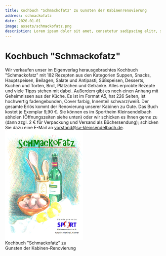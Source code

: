 ```yaml
---
title: Kochbuch "Schmackofatz" zu Gunsten der Kabinenrenovierung
address: schmackofatz
date: 2020-01-01
image: assets/schmackofatz.png
description: Lorem ipsum dolor sit amet, consetetur sadipscing elitr, sed diam nonumy eirmod tempor invidunt ut labore
---
```


# Kochbuch "Schmackofatz"

Wir verkaufen unser im Eigenverlag herausgebrachtes Kochbuch "Schmackofatz" mit 182 Rezepten aus den Kategorien Suppen, Snacks, Hauptspeisen, Beilagen, Salate und Antipasti, Süßspeisen, Desserts, Kuchen und Torten, Brot, Plätzchen und Getränke. Alles erprobte Rezepte und viele Tipps stehen mit dabei. Außerdem gibt es noch einen Anhang mit Geheimnissen aus der Küche.
Es ist im Format A5, hat 226 Seiten, ist hochwertig fadengebunden, Cover farbig, Innenteil schwarz/weiß. Der gesamte Erlös kommt der Renovierung unserer Kabinen zu Gute.
Das Buch kostet je Exemplar 9,90 €. Sie können es im Sportheim Kleinsendelbach abholen (Öffnungszeiten siehe unten) oder wir schicken es Ihnen gerne zu (dann zzgl. 2 € für Verpackung und Versand als Büchersendung); schicken Sie dazu eine E-Mail an <a href="mailto:vorstand@sv-kleinsendelbach.de">vorstand@sv-kleinsendelbach.de</a>.
<span style="display: flex; flex-direction: column; align-items: center; justify-content: center; width: 50%;">
    <img src="../assets/schmackofatz.png">
    Kochbuch "Schmackofatz" zu Gunsten der Kabinen-Renovierung
</span>